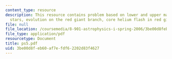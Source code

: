 ```yaml
---
content_type: resource
description: This resource contains problem based on lower and upper main sequence
  stars, evolution on the red giant branch, core helium flash in red giants.
file: null
file_location: /coursemedia/8-901-astrophysics-i-spring-2006/3be00d8feb60af7efdf62202d83f4627_ps5.pdf
file_type: application/pdf
resourcetype: Document
title: ps5.pdf
uid: 3be00d8f-eb60-af7e-fdf6-2202d83f4627
---
```


